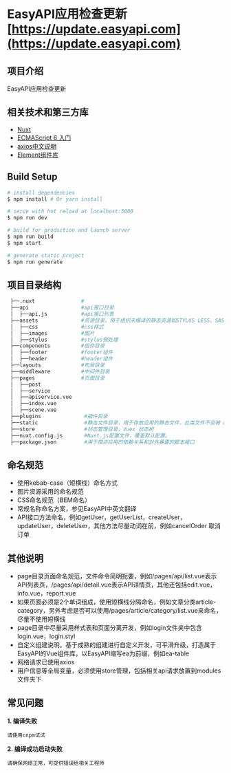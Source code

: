 # EasyAPI应用检查更新[https://update.easyapi.com](https://update.easyapi.com)

## 项目介绍
EasyAPI应用检查更新

## 相关技术和第三方库
* [Nuxt](https://zh.nuxtjs.org)
* [ECMAScript 6 入门](http://es6.ruanyifeng.com/)
* [axios中文说明](https://www.kancloud.cn/yunye/axios/234845)
* [Element组件库](https://element.eleme.cn/)

## Build Setup


``` bash
# install dependencies
$ npm install # Or yarn install

# serve with hot reload at localhost:3000
$ npm run dev

# build for production and launch server
$ npm run build
$ npm start

# generate static project
$ npm run generate
```

## 项目目录结构

``` bash
 ├──.nuxt               #
 ├──api                 #api接口目录
 │  ├──api.js           #api接口列表
 ├──assets              #资源目录，用于组织未编译的静态资源如STYLUS LESS、SASS 或 JavaScript
 │  ├──css              #css样式
 │  ├──images           #图片
 │  ├──stylus           #stylus预处理
 ├──components          #组件目录
 │  ├──footer           #footer组件
 │  ├──header           #header组件
 ├──layouts             #布局目录
 ├──middleware          #中间件目录
 ├──pages               #页面目录
 │  ├──post
 │  ├──service
 │  ├──apiservice.vue
 │  ├──index.vue
 │  ├──scene.vue       
 ├──plugins              #插件目录
 ├──static               #静态文件目录，用于存放应用的静态文件，此类文件不会被 Nuxt.js 调用 Webpack 进行构建编译处理
 ├──store                #状态管理目录，Vuex 状态树
 ├──nuxt.config.js       #Nuxt.js配置文件，覆盖默认配置。
 ├──package.json         #用于描述应用的依赖关系和对外暴露的脚本接口


```
## 命名规范

* 使用kebab-case（短横线）命名方式
* 图片资源采用的命名规范
* CSS命名规范（BEM命名）
* 常规名称命名方案，参见EasyAPI中英文翻译
* API接口方法命名，例如getUser，getUserList，createUser，updateUser，deleteUser，其他方法尽量动词在前，例如cancelOrder 取消订单

## 其他说明

* page目录页面命名规范，文件命令简明扼要，例如/pages/api/list.vue表示API列表页，/pages/api/detail.vue表示API详情页，其他还包括edit.vue，info.vue，report.vue
* 如果页面必须是2个单词组成，使用短横线分隔命名，例如文章分类article-category，另外考虑是否可以使用/pages/article/category/list.vue来命名，尽量不使用短横线
* page目录中尽量采用样式表和页面分离开发，例如login文件夹中包含login.vue，login.styl
* 自定义组建说明，基于成熟的组建进行自定义开发，可平滑升级，打造属于EasyAPI的Vue组件库，以EasyAPI缩写ea为前缀，例如ea-table
* 网络请求已使用axios
* 用户信息等全局变量，必须使用store管理，包括相关api请求放置到modules文件夹下


## 常见问题


**1. 编译失败**

	请使用cnpm试试

**2. 编译成功启动失败**

	请确保网络正常，可提供错误给相关工程师

